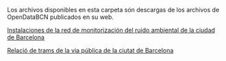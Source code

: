  Los archivos disponibles en esta carpeta són descargas de los archivos de OpenDataBCN publicados en su web.

[Instalaciones de la red de monitorización del ruido ambiental de la ciudad de Barcelona](https://opendata-ajuntament.barcelona.cat/data/es/dataset/xarxasoroll-equipsmonitor-instal)

[Relació de trams de la via pública de la ciutat de Barcelona](https://opendata-ajuntament.barcelona.cat/data/ca/dataset/transit-relacio-trams)

